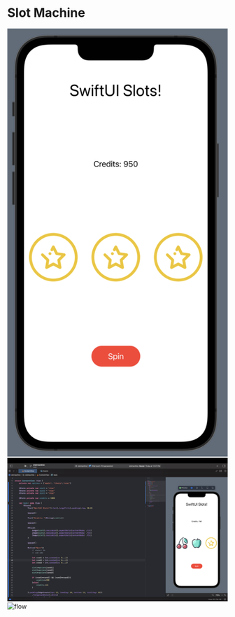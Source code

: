 # Slot Machine

![App](./.github/files/app.png)
![Dev](./.github/files/dev.png)
![flow](./.github/files/slotmachine_ios.gif)
